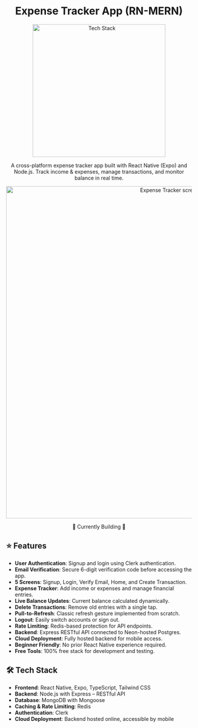 <h1 align="center">
  <br>
  Expense Tracker App (RN-MERN)
  <br>
</h1>

<div align="center">
  <img src="https://skillicons.dev/icons?i=react,typescript,tailwindcss,nodejs,express,mongodb,redis,github" alt="Tech Stack" width="360">
</div>

<p align="center">
  A cross-platform expense tracker app built with React Native (Expo) and Node.js. Track income & expenses, manage transactions, and monitor balance in real time.
</p>

<div align="center">
  <img src="https://github.com/burakorkmez/wallet-app-expo/blob/master/mobile/assets/images/screenshot-for-readme.png" alt="Expense Tracker screenshot" width="900">
</div>

<p align="center">🚧 Currently Building 🚧</p>

## ⭐ Features

- **User Authentication**: Signup and login using Clerk authentication.
- **Email Verification**: Secure 6-digit verification code before accessing the app.
- **5 Screens**: Signup, Login, Verify Email, Home, and Create Transaction.
- **Expense Tracker**: Add income or expenses and manage financial entries.
- **Live Balance Updates**: Current balance calculated dynamically.
- **Delete Transactions**: Remove old entries with a single tap.
- **Pull-to-Refresh**: Classic refresh gesture implemented from scratch.
- **Logout**: Easily switch accounts or sign out.
- **Rate Limiting**: Redis-based protection for API endpoints.
- **Backend**: Express RESTful API connected to Neon-hosted Postgres.
- **Cloud Deployment**: Fully hosted backend for mobile access.
- **Beginner Friendly**: No prior React Native experience required.
- **Free Tools**: 100% free stack for development and testing.

## 🛠️ Tech Stack

- **Frontend**: React Native, Expo, TypeScript, Tailwind CSS
- **Backend**: Node.js with Express – RESTful API
- **Database**: MongoDB with Mongoose
- **Caching & Rate Limiting**: Redis
- **Authentication**: Clerk
- **Cloud Deployment**: Backend hosted online, accessible by mobile

<!--
## 🛠️ Installation & Setup

### Prerequisites

- Node.js (v18 or higher)
- npm or yarn
- Expo CLI (`npm install -g expo-cli`)
- Neon PostgreSQL database
- Redis server

### Setup

1. **Clone the repository**

   ```bash
   git clone https://github.com/soumadip-dev/ExpenseTracker-RN-PERN.git
   cd ExpenseTracker-RN-PERN
````

2. **Backend Setup**

   ```bash
   cd server
   npm install
   ```

   Create a `.env` file in the `server` directory with:

   ```env
   PORT=8080
   DATABASE_URL=<YOUR_NEON_POSTGRES_URL>
   REDIS_URL=<YOUR_REDIS_URL>
   JWT_SECRET=<YOUR_SECRET_KEY>
   NODE_ENV=development
   ```

3. **Frontend Setup**

   ```bash
   cd ../client
   npm install
   ```

   Create a `.env` file in the `client` directory with:

   ```env
   VITE_BACKEND_URL=<YOUR_BACKEND_URL>
   CLERK_PUBLISHABLE_KEY=<YOUR_CLERK_PUBLISHABLE_KEY>
   ```

4. **Run the Application**

   - Backend (Terminal 1):

     ```bash
     cd server
     npm run dev
     ```

   - Frontend (Terminal 2):

     ```bash
     cd ../client
     expo start
     ```
-->
